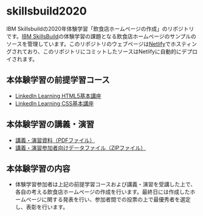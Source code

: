 # skillsbuild2020
IBM Skillsbuildの2020年体験学習「飲食店ホームページの作成」のリポジトリです。[IBM SkillsBuild](https://skillsbuild.org/ja/)の体験学習の課題となる飲食店ホームページのサンプルのソースを管理しています。このリポジトリのウェブページは[Netlify](https://skillsbuild2020.netlify.app/)でホスティングされており、このリポジトリにコミットしたソースはNetlifyに自動的にデプロイされます。

## 本体験学習の前提学習コース
- [LinkedIn Learning HTML5基本講座](https://www.linkedin.com/learning/html5-essential-training-2)
- [LinkedIn Learning CSS基本講座](https://www.linkedin.com/learning/css-essential-training-2)
 
## 本体験学習の講義・演習
- [講義・演習資料（PDFファイル）](https://github.com/sn6t/skillsbuild2020/files/5635817/Skillsbuild2020.Lecture.and.Practice.pdf)
- [講義・演習参加者向けデータファイル（ZIPファイル）](https://github.com/sn6t/skillsbuild2020/files/5635753/Skillsbuild2020.Lecture.and.Practice.zip)

## 本体験学習の内容
- 体験学習参加者は上記の前提学習コースおよび講義・演習を受講した上で、各自の考える飲食店ホームページの作成を行います。最終日には作成したホームページに関する発表を行い、参加者間での投票の上で最優秀者を選定し、表彰を行います。